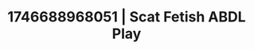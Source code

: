 ---
categories:
- Fantasy lover
- AI-generated
- Queer kinks
- Soft bondage
- Body positivity
- Real couple content
- ASMR
- Cosplay
image: /assets/images/1746688968051.jpg
layout: post
seo:
  description: Featured content with exclusive Scat Fetish, ABDL Play. HD images available.
  keywords: Scat Fetish, ABDL Play
  og_image: /assets/images/1746688968051.jpg
  schema_type: VisualArtwork
tags:
- ABDL Play
- '#1746688968051'
- Scat Fetish
title: 1746688968051 | Scat Fetish ABDL Play
---
